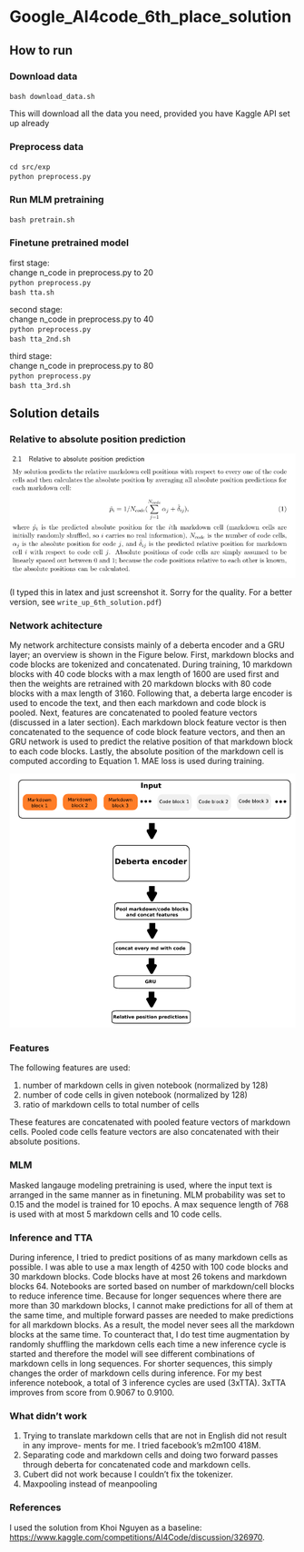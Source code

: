 # Google_AI4code_6th_place_solution

## How to run

### Download data

`bash download_data.sh`

This will download all the data you need, provided you have Kaggle API set up already

### Preprocess data
`cd src/exp`\
`python preprocess.py`

### Run MLM pretraining
`bash pretrain.sh`

### Finetune pretrained model

first stage:\
change n_code in preprocess.py to 20\
`python preprocess.py`\
`bash tta.sh`


second stage:\
change n_code in preprocess.py to 40\
`python preprocess.py`\
`bash tta_2nd.sh`

third stage:\
change n_code in preprocess.py to 80\
`python preprocess.py`\
`bash tta_3rd.sh`

## Solution details

### Relative to absolute position prediction


![alt text](https://github.com/Shujun-He/Google_AI4code_6th_place_solution/blob/main/graphics/relative2absolute.png)

(I typed this in latex and just screenshot it. Sorry for the quality. For a better version, see `write_up_6th_solution.pdf`)

### Network achitecture
My network architecture consists mainly of a deberta encoder and a GRU layer; an overview is
shown in the Figure below. First, markdown blocks and code blocks are tokenized and concatenated.
During training, 10 markdown blocks with 40 code blocks with a max length of 1600 are used
first and then the weights are retrained with 20 markdown blocks with 80 code blocks with a
max length of 3160. Following that, a deberta large encoder is used to encode the text, and
then each markdown and code block is pooled. Next, features are concatenated to pooled feature
vectors (discussed in a later section). Each markdown block feature vector is then concatenated
to the sequence of code block feature vectors, and then an GRU network is used to predict the
relative position of that markdown block to each code blocks. Lastly, the absolute position of
the markdown cell is computed according to Equation 1. MAE loss is used during training.

![alt text](https://github.com/Shujun-He/Google_AI4code_6th_place_solution/blob/main/graphics/architecture.png)

### Features

The following features are used:

1. number of markdown cells in given notebook (normalized by 128)
2. number of code cells in given notebook (normalized by 128)
3. ratio of markdown cells to total number of cells

These features are concatenated with pooled feature vectors of markdown cells. Pooled code
cells feature vectors are also concatenated with their absolute positions.

### MLM
Masked langauge modeling pretraining is used, where the input text is arranged in the same
manner as in finetuning. MLM probability was set to 0.15 and the model is trained for 10
epochs. A max sequence length of 768 is used with at most 5 markdown cells and 10 code cells.

### Inference and TTA
During inference, I tried to predict positions of as many markdown cells as possible. I was
able to use a max length of 4250 with 100 code blocks and 30 markdown blocks. Code blocks
have at most 26 tokens and markdown blocks 64. Notebooks are sorted based on number of
markdown/cell blocks to reduce inference time. Because for longer sequences where there are
more than 30 markdown blocks, I cannot make predictions for all of them at the same time,
and multiple forward passes are needed to make predictions for all markdown blocks. As a
result, the model never sees all the markdown blocks at the same time. To counteract that, I
do test time augmentation by randomly shuffling the markdown cells each time a new inference
cycle is started and therefore the model will see different combinations of markdown cells in
long sequences. For shorter sequences, this simply changes the order of markdown cells during
inference. For my best inference notebook, a total of 3 inference cycles are used (3xTTA). 3xTTA improves from score from 0.9067 to 0.9100.

### What didn’t work
1. Trying to translate markdown cells that are not in English did not result in any improve-
ments for me. I tried facebook’s m2m100 418M.
2. Separating code and markdown cells and doing two forward passes through deberta for
concatenated code and markdown cells.
3. Cubert did not work because I couldn’t fix the tokenizer.
4. Maxpooling instead of meanpooling

### References
I used the solution from Khoi Nguyen as a baseline: https://www.kaggle.com/competitions/AI4Code/discussion/326970.



